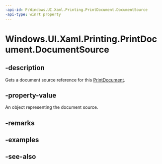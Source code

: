 ```yaml
---
-api-id: P:Windows.UI.Xaml.Printing.PrintDocument.DocumentSource
-api-type: winrt property
---
```


<!-- Property syntax
public Windows.Graphics.Printing.IPrintDocumentSource DocumentSource { get; }
-->

# Windows.UI.Xaml.Printing.PrintDocument.DocumentSource

## -description
Gets a document source reference for this [PrintDocument](printdocument.md).



## -property-value
An object representing the document source. 
<!--something here is very incomplete because the interface has no members ATM-->

## -remarks

## -examples

## -see-also
